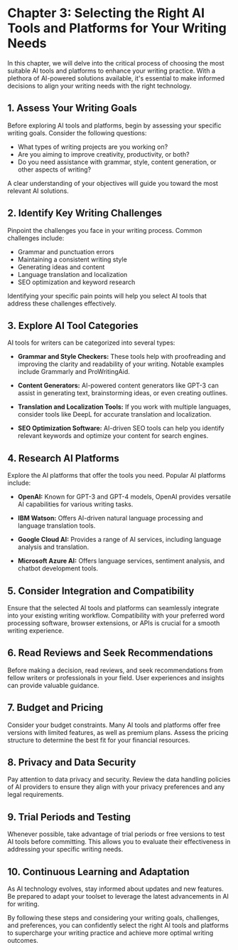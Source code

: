 Chapter 3: Selecting the Right AI Tools and Platforms for Your Writing Needs
============================================================================

In this chapter, we will delve into the critical process of choosing the most suitable AI tools and platforms to enhance your writing practice. With a plethora of AI-powered solutions available, it's essential to make informed decisions to align your writing needs with the right technology.

**1. Assess Your Writing Goals**
--------------------------------

Before exploring AI tools and platforms, begin by assessing your specific writing goals. Consider the following questions:

* What types of writing projects are you working on?
* Are you aiming to improve creativity, productivity, or both?
* Do you need assistance with grammar, style, content generation, or other aspects of writing?

A clear understanding of your objectives will guide you toward the most relevant AI solutions.

**2. Identify Key Writing Challenges**
--------------------------------------

Pinpoint the challenges you face in your writing process. Common challenges include:

* Grammar and punctuation errors
* Maintaining a consistent writing style
* Generating ideas and content
* Language translation and localization
* SEO optimization and keyword research

Identifying your specific pain points will help you select AI tools that address these challenges effectively.

**3. Explore AI Tool Categories**
---------------------------------

AI tools for writers can be categorized into several types:

* **Grammar and Style Checkers:** These tools help with proofreading and improving the clarity and readability of your writing. Notable examples include Grammarly and ProWritingAid.

* **Content Generators:** AI-powered content generators like GPT-3 can assist in generating text, brainstorming ideas, or even creating outlines.

* **Translation and Localization Tools:** If you work with multiple languages, consider tools like DeepL for accurate translation and localization.

* **SEO Optimization Software:** AI-driven SEO tools can help you identify relevant keywords and optimize your content for search engines.

**4. Research AI Platforms**
----------------------------

Explore the AI platforms that offer the tools you need. Popular AI platforms include:

* **OpenAI:** Known for GPT-3 and GPT-4 models, OpenAI provides versatile AI capabilities for various writing tasks.

* **IBM Watson:** Offers AI-driven natural language processing and language translation tools.

* **Google Cloud AI:** Provides a range of AI services, including language analysis and translation.

* **Microsoft Azure AI:** Offers language services, sentiment analysis, and chatbot development tools.

**5. Consider Integration and Compatibility**
---------------------------------------------

Ensure that the selected AI tools and platforms can seamlessly integrate into your existing writing workflow. Compatibility with your preferred word processing software, browser extensions, or APIs is crucial for a smooth writing experience.

**6. Read Reviews and Seek Recommendations**
--------------------------------------------

Before making a decision, read reviews, and seek recommendations from fellow writers or professionals in your field. User experiences and insights can provide valuable guidance.

**7. Budget and Pricing**
-------------------------

Consider your budget constraints. Many AI tools and platforms offer free versions with limited features, as well as premium plans. Assess the pricing structure to determine the best fit for your financial resources.

**8. Privacy and Data Security**
--------------------------------

Pay attention to data privacy and security. Review the data handling policies of AI providers to ensure they align with your privacy preferences and any legal requirements.

**9. Trial Periods and Testing**
--------------------------------

Whenever possible, take advantage of trial periods or free versions to test AI tools before committing. This allows you to evaluate their effectiveness in addressing your specific writing needs.

**10. Continuous Learning and Adaptation**
------------------------------------------

As AI technology evolves, stay informed about updates and new features. Be prepared to adapt your toolset to leverage the latest advancements in AI for writing.

By following these steps and considering your writing goals, challenges, and preferences, you can confidently select the right AI tools and platforms to supercharge your writing practice and achieve more optimal writing outcomes.
